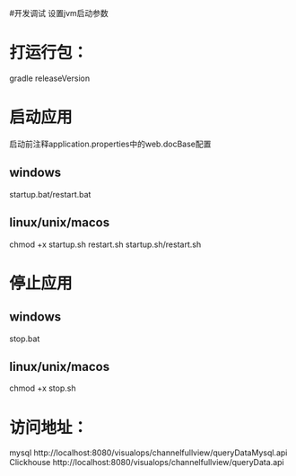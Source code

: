 #开发调试
设置jvm启动参数
 

# 打运行包：

gradle releaseVersion

# 启动应用
启动前注释application.properties中的web.docBase配置
## windows
startup.bat/restart.bat

## linux/unix/macos

chmod +x startup.sh restart.sh
startup.sh/restart.sh

# 停止应用
## windows
stop.bat

## linux/unix/macos
chmod +x stop.sh

# 访问地址：


mysql
http://localhost:8080/visualops/channelfullview/queryDataMysql.api
Clickhouse
http://localhost:8080/visualops/channelfullview/queryData.api